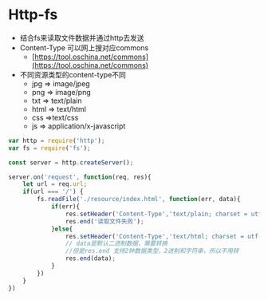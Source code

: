 # Http-fs

* 结合fs来读取文件数据并通过http去发送
* Content-Type 可以网上搜对应commons
  * [https://tool.oschina.net/commons](https://tool.oschina.net/commons)
* 不同资源类型的content-type不同
  * jpg =&gt; image/jpeg
  * png =&gt; image/png
  * txt =&gt; text/plain
  * html =&gt; text/html
  * css =&gt;text/css
  * js =&gt; application/x-javascript

```javascript
var http = require('http');
var fs = require('fs');

const server = http.createServer();

server.on('request', function(req, res){
    let url = req.url;
    if(url === '/') {
        fs.readFile('./resource/index.html', function(err, data){
            if(err){
                res.setHeader('Content-Type','text/plain; charset = utf-8');
                res.end('读取文件失败');
            }else{
                res.setHeader('Content-Type','text/html; charset = utf-8');
                // data是默认二进制数据，需要转换
                //但是res.end 支持2钟数据类型，2进制和字符串，所以不用转
                res.end(data);
            }
        })
    }
})
```


